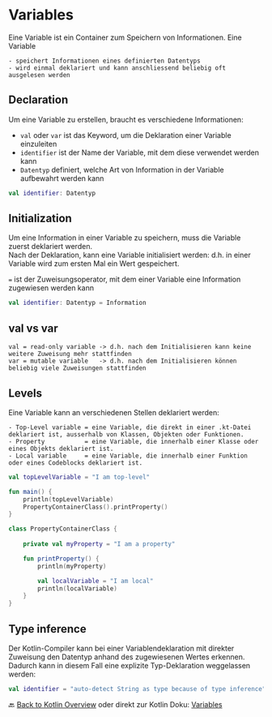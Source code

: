 # Variables

Eine Variable ist ein Container zum Speichern von Informationen. Eine Variable

    - speichert Informationen eines definierten Datentyps
    - wird einmal deklariert und kann anschliessend beliebig oft ausgelesen werden

## Declaration

Um eine Variable zu erstellen, braucht es verschiedene Informationen:

- `val` oder `var` ist das Keyword, um die Deklaration einer Variable einzuleiten
- `identifier` ist der Name der Variable, mit dem diese verwendet werden kann
- `Datentyp` definiert, welche Art von Information in der Variable aufbewahrt werden kann

```kotlin
val identifier: Datentyp
```

## Initialization

Um eine Information in einer Variable zu speichern, muss die Variable zuerst deklariert werden.<br>
Nach der Deklaration, kann eine Variable initialisiert werden: d.h. in einer Variable wird zum ersten Mal ein Wert gespeichert.

 `=` ist der Zuweisungsoperator, mit dem einer Variable eine Information zugewiesen werden kann

```kotlin
val identifier: Datentyp = Information
```

## val vs var

    val = read-only variable -> d.h. nach dem Initialisieren kann keine weitere Zuweisung mehr stattfinden
    var = mutable variable   -> d.h. nach dem Initialisieren können beliebig viele Zuweisungen stattfinden

## Levels

Eine Variable kann an verschiedenen Stellen deklariert werden:

    - Top-Level variable = eine Variable, die direkt in einer .kt-Datei deklariert ist, ausserhalb von Klassen, Objekten oder Funktionen.
    - Property           = eine Variable, die innerhalb einer Klasse oder eines Objekts deklariert ist.
    - Local variable     = eine Variable, die innerhalb einer Funktion oder eines Codeblocks deklariert ist.

```kotlin
val topLevelVariable = "I am top-level"

fun main() {
    println(topLevelVariable)
    PropertyContainerClass().printProperty()
}

class PropertyContainerClass {
    
    private val myProperty = "I am a property"

    fun printProperty() {
        println(myProperty)

        val localVariable = "I am local"
        println(localVariable)
    }
}
```

## Type inference

Der Kotlin-Compiler kann bei einer Variablendeklaration mit direkter Zuweisung den Datentyp anhand des zugewiesenen Wertes erkennen.<br>
Dadurch kann in diesem Fall eine explizite Typ-Deklaration weggelassen werden:

```kotlin
val identifier = "auto-detect String as type because of type inference"
```

🔙 [Back to Kotlin Overview](../README.md) oder direkt zur Kotlin Doku: [Variables](https://kotlinlang.org/docs/basic-syntax.html#variables)
